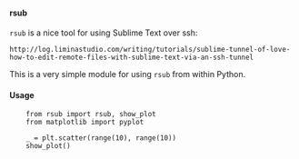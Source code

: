 #### rsub

`rsub` is a nice tool for using Sublime Text over ssh:

    http://log.liminastudio.com/writing/tutorials/sublime-tunnel-of-love-how-to-edit-remote-files-with-sublime-text-via-an-ssh-tunnel

This is a very simple module for using `rsub` from within Python.

#### Usage

```
    from rsub import rsub, show_plot
    from matplotlib import pyplot

    _ = plt.scatter(range(10), range(10))
    show_plot()
```
